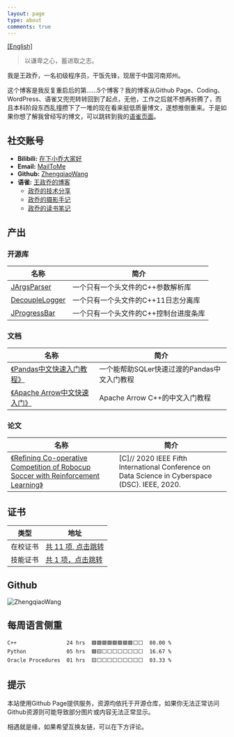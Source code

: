 ```yaml
---
layout: page
type: about
comments: true
---
```


[[English]](aboutme_en.md)

<blockquote class="blockquote-center">以谦卑之心，蓄进取之志。</blockquote>

我是王政乔，一名初级程序员，干饭先锋，现居于中国河南郑州。

这个博客是我反复重启后的第......5个博客？我的博客从Github Page、Coding、WordPress、语雀又兜兜转转回到了起点，无他，工作之后就不想再折腾了，而且本科阶段东西乱撞攒下了一堆的现在看来挺低质量博文，遂想推倒重来。于是如果你想了解我曾经写的博文，可以跳转到我的[语雀页面](https://www.yuque.com/joger/blog)。

## 社交账号

- **Bilibili:** <a href="https://space.bilibili.com/83542572">在下小乔大家好</a>
- **Email:** <a href="mailto:me@zhengqiao.wang">MailToMe</a>
- **Github:** <a href="https://github.com/ZhengqiaoWang">ZhengqiaoWang</a>
- **语雀:** <a href="https://www.yuque.com/joger/blog">王政乔的博客</a>
  - <a href="https://www.yuque.com/joger/techshare">政乔的技术分享</a>
  - <a href="https://www.yuque.com/joger/gallary">政乔的摄影手记</a>
  - <a href="https://www.yuque.com/joger/read">政乔的读书笔记</a>

## 产出

### 开源库

| 名称  | 简介  |
| --- | --- |
| [JArgsParser](https://github.com/ZhengqiaoWang/JArgsParser) | 一个只有一个头文件的C++参数解析库 |
| [DecoupleLogger](https://github.com/ZhengqiaoWang/DecoupleLogger) | 一个只有一个头文件的C++11日志分离库 |
| [JProgressBar](https://github.com/ZhengqiaoWang/JProgressBar) | 一个只有一个头文件的C++控制台进度条库 |

### 文档

| 名称  | 简介  |
| ---  | --- |
| [《Pandas中文快速入门教程》](https://github.com/ZhengqiaoWang/pandas-get-started-quickly-zhCN) | 一个能帮助SQLer快速过渡的Pandas中文入门教程 |
| [《Apache Arrow中文快速入门》](https://arrowdoc.zhengqiao.wang/) | Apache Arrow C++的中文入门教程 |

### 论文

| 名称  | 简介  |
| --- | --- |
| [《Refining Co-operative Competition of Robocup Soccer with Reinforcement Learning》](https://www.researchgate.net/publication/343802887_Refining_Co-operative_Competition_of_Robocup_Soccer_with_Reinforcement_Learning) | [C]// 2020 IEEE Fifth International Conference on Data Science in Cyberspace (DSC). IEEE, 2020. |

## 证书

| 类型  | 地址  |
| --- | --- |
| 在校证书 | [共 11 项, 点击跳转](prize/school_prize.md) |
| 技能证书 | [共 1 项，点击跳转](prize/skill_prize.md) |

## Github

<img src="https://github-readme-stats.vercel.app/api?username=ZhengqiaoWang&show_icons=true&theme=default" alt="ZhengqiaoWang" />

## 每周语言侧重

```text
C++                24 hrs  🟩🟩🟩🟩🟩🟩🟩🟩⬜⬜  80.00 %
Python             05 hrs  🟩🟨⬜⬜⬜⬜⬜⬜⬜⬜  16.67 %
Oracle Procedures  01 hrs  🟨⬜⬜⬜⬜⬜⬜⬜⬜⬜  03.33 %
```

## 提示

本站使用Github Page提供服务，资源均依托于开源仓库，如果你无法正常访问Github资源则可能导致部分图片或内容无法正常显示。

相遇就是缘，如果希望互换友链，可以在下方评论。
